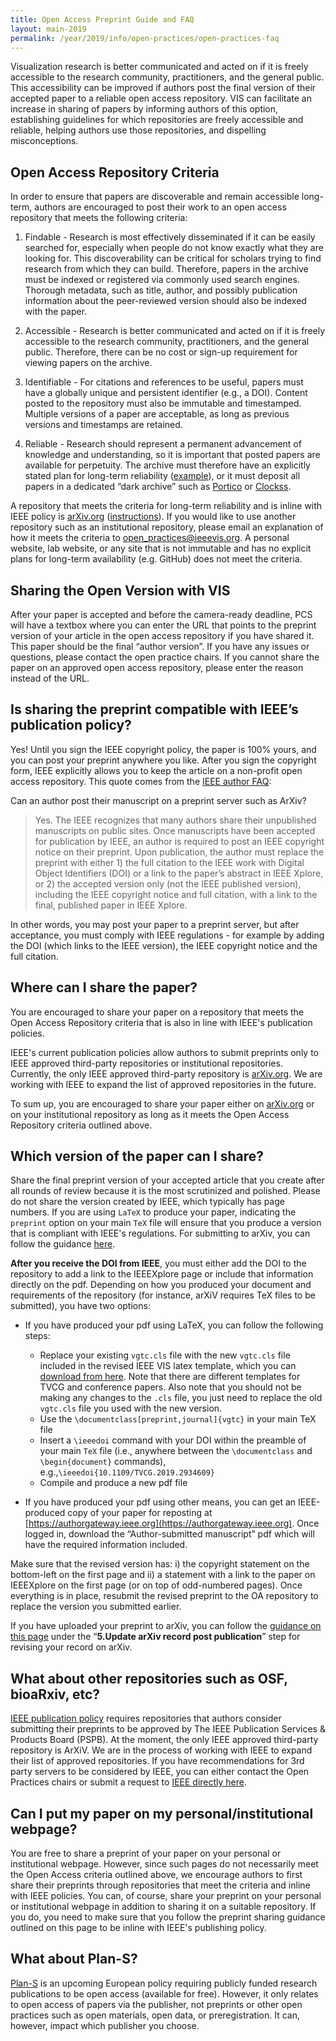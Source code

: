 ```yaml
---
title: Open Access Preprint Guide and FAQ
layout: main-2019
permalink: /year/2019/info/open-practices/open-practices-faq
---
```


Visualization research is better communicated and acted on if it is freely accessible to the research community, practitioners, and the general public. This accessibility can be improved if authors post the final version of their accepted paper to a reliable open access repository. VIS can facilitate an increase in sharing of papers by informing authors of this option, establishing guidelines for which repositories are freely accessible and reliable, helping authors use those repositories, and dispelling misconceptions.


## Open Access Repository Criteria

In order to ensure that papers are discoverable and remain accessible long-term, authors are encouraged to post their work to an open access repository that meets the following criteria:

1. Findable - Research is most effectively disseminated if it can be easily searched for, especially when people do not know exactly what they are looking for. This discoverability can be critical for scholars trying to find research from which they can build. Therefore, papers in the archive must be indexed or registered via commonly used search engines. Thorough metadata, such as title, author, and possibly publication information about the peer-reviewed version should also be indexed with the paper.
 
2. Accessible - Research is better communicated and acted on if it is freely accessible to the research community, practitioners, and the general public. Therefore, there can be no cost or sign-up requirement for viewing papers on the archive.
 
3. Identifiable - For citations and references to be useful, papers must have a globally unique and persistent identifier (e.g., a DOI). Content posted to the repository must also be immutable and timestamped. Multiple versions of a paper are acceptable, as long as previous versions and timestamps are retained.
 
4. Reliable - Research should represent a permanent advancement of knowledge and understanding, so it is important that posted papers are available for perpetuity. The archive must therefore have an explicitly stated plan for long-term reliability ([example](https://help.osf.io/hc/en-us/articles/360019737894-FAQs#what-if-you-run-out-of-funding-what-happens-to-my-data)), or it must deposit all papers in a dedicated “dark archive” such as [Portico](https://www.portico.org/) or [Clockss](https://clockss.org/).


A repository that meets the criteria for long-term reliability and is inline with IEEE policy is [arXiv.org](http://arxiv.org) ([instructions](open-practices-arxiv)). If you would like to use another repository such as an institutional repository, please email an explanation of how it meets the criteria to open_practices@ieeevis.org. A personal website, lab website, or any site that is not immutable and has no explicit plans for long-term availability (e.g. GitHub) does not meet the criteria.

## Sharing the Open Version with VIS

After your paper is accepted and before the camera-ready deadline, PCS will have a textbox where you can enter the URL that points to the preprint version of your article in the open access repository if you have shared it. This paper should be the final “author version”. If you have any issues or questions, please contact the open practice chairs. If you cannot share the paper on an approved open access repository, please enter the reason instead of the URL.

  

## Is sharing the preprint compatible with IEEE’s publication policy?

Yes! Until you sign the IEEE copyright policy, the paper is 100% yours, and you can post your preprint anywhere you like. After you sign the copyright form, IEEE explicitly allows you to keep the article on a non-profit open access repository. This quote comes from the [IEEE author FAQ](https://www.ieee.org/content/dam/ieee-org/ieee/web/org/pubs/author_faq.pdf):

Can an author post their manuscript on a preprint server such as ArXiv?

> Yes. The IEEE recognizes that many authors share their unpublished
> manuscripts on public sites. Once manuscripts have been accepted for
> publication by IEEE, an author is required to post an IEEE copyright
> notice on their preprint. Upon publication, the author must replace the
> preprint with either 1) the full citation to the IEEE work with
> Digital Object Identifiers (DOI) or a link to the paper’s abstract in
> IEEE Xplore, or 2) the accepted version only (not the IEEE published
> version), including the IEEE copyright notice and full citation, with
> a link to the final, published paper in IEEE Xplore.

In other words, you may post your paper to a preprint server, but after acceptance, you must comply with IEEE regulations - for example by adding the DOI (which links to the IEEE version), the IEEE copyright notice and the full citation.

## Where can I share the paper?
You are encouraged to share your paper on a repository that meets the Open Access Repository criteria that is also in line with IEEE's publication policies. 

IEEE's current publication policies allow authors to submit preprints only to IEEE approved third-party repositories or institutional repositories. Currently, the only IEEE approved third-party repository is [arXiv.org](http://arxiv.org). We are working with IEEE to expand the list of approved repositories in the future.

To sum up, you are encouraged to share your paper either on [arXiv.org](http://arxiv.org)  or on your institutional repository as long as it meets the Open Access Repository criteria outlined above.

## Which version of the paper can I share?
Share the final preprint version of your accepted article that you create after all rounds of review because it is the most scrutinized and polished. Please do not share the version created by IEEE, which typically has page numbers. If you are using `LaTeX` to produce your paper, indicating the `preprint` option on your main `TeX` file will ensure that you produce a version that is compliant with IEEE's regulations. For submitting to arXiv, you can follow the guidance [here](open-practices-arxiv).
 
**After you receive the DOI from IEEE**, you must either add the DOI to the repository to add a link to the IEEEXplore page or include that information directly on the pdf. Depending on how you produced your document and requirements of the repository (for instance, arXiV requires TeX files to be submitted), you have two options:

* If you have produced your pdf using LaTeX, you can follow the following steps:
	- Replace your existing `vgtc.cls` file with the new `vgtc.cls` file included in the revised IEEE VIS latex template, which you can [download from here](http://junctionpublishing.org/vgtc/Track/vis-tvcg.html). Note that there are different templates for TVCG and conference papers. Also note that you should not be making any changes to the `.cls` file, you just need to replace the old `vgtc.cls` file you used with the new version.
	- Use the `\documentclass[preprint,journal]{vgtc}` in your main TeX file
	- Insert a `\ieeedoi` command with your DOI within the preamble of your main `TeX` file (i.e., anywhere between the `\documentclass` and `\begin{document}` commands), e.g.,`\ieeedoi{10.1109/TVCG.2019.2934609} `
	- Compile and produce a new pdf file

* If you have produced your pdf using other means, you can get an IEEE-produced copy of your paper for reposting at [https://authorgateway.ieee.org](https://authorgateway.ieee.org). Once logged in, download the “Author-submitted manuscript” pdf which will have the required information included.
 
Make sure that the revised version has: i) the copyright statement on the bottom-left on the first page and ii) a statement with a link to the paper on IEEEXplore on the first page (or on top of odd-numbered pages). Once everything is in place, resubmit the revised preprint to the OA repository to replace the version you submitted earlier. 

If you have uploaded your preprint to arXiv, you can follow the [guidance on this page](http://ieeevis.org/year/2019/info/open-practices/open-practices-arxiv) under the “**5.Update arXiv record post publication**” step for revising your record on arXiv.


## What about other repositories such as OSF, bioaRxiv, etc?
[IEEE publication policy](https://www.ieee.org/publications/rights/author-posting-policy.html) requires repositories that authors consider submitting their preprints to be approved by The IEEE Publication Services & Products Board (PSPB). At the moment, the only IEEE approved third-party repository is ArXiV. We are in the process of working with IEEE to expand their list of approved repositories. If you have recommendations for 3rd party servers to be considered by IEEE, you can either contact the Open Practices chairs or submit a request to [IEEE directly here](https://www.ieee.org/publications/rights/third-party-servers.html).

## Can I put my paper on my personal/institutional webpage?
You are free to share a preprint of your paper on your personal or institutional webpage. However, since such pages do not necessarily meet the Open Access criteria outlined above, we encourage authors to first share their preprints through repositories that meet the criteria and inline with IEEE policies. You can, of course, share your preprint on your personal or institutional webpage in addition to sharing it on a suitable repository. If you do, you need to make sure that you follow the preprint sharing guidance outlined on this page to be inline with IEEE's publishing policy.

## What about Plan-S?
[Plan-S](https://www.coalition-s.org/) is an upcoming European policy requiring publicly funded research publications to be open access (available for free). However, it only relates to open access of papers via the publisher, not preprints or other open practices such as open materials, open data, or preregistration. It can, however, impact which publisher you choose.



